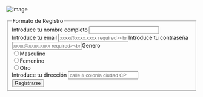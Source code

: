 ![image](https://user-images.githubusercontent.com/91554777/170103427-2b681a6e-05b6-49f3-834b-c188ebf12fbb.png)

<body>
  <form>
    <fieldset>
      <legend>Formato de Registro</legend>
      <label for="name">Introduce tu nombre completo</label>
      <input type="text" id="name" name="name" maxlenght="15" ><br>
      <label for="email">Introduce tu email</label>
      <input type="email" id="email" name="email" placeholder="xxxx@xxxx.xxxx required><br>
      <label for="password">Introduce tu contraseña</label> 
      <input type="email" id="email" name="email" placeholder="xxxx@xxxx.xxxx required><br>                     
      <label for="gender">Genero</label><br>
      <input type="radio" id="gender" name="gender" value="male">Masculino<br>
      <input type="radio" id="gender" name="gender" value="female">Femenino<br>
      <input type="radio" id="gender" name="gender" value="other">Otro<br> 
      <label for="adress">Introduce tu dirección</label>
      <input type="textarea" id="adress" name="adress" rows="2" cols="20" placeholder="calle # colonia ciudad CP"><br> 
      <input type="submit" value="Registrarse">
    </fieldset>  
  </form>  
</body>  
                                                               
